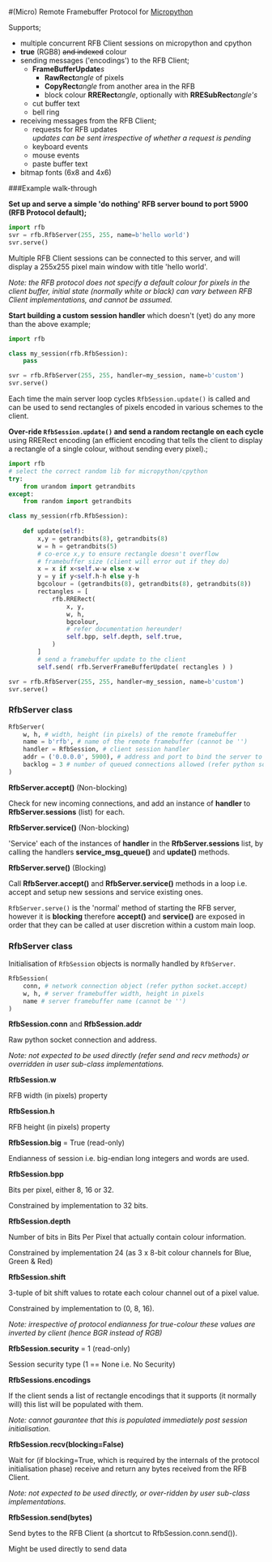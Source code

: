 #(Micro) Remote Framebuffer Protocol for [Micropython](www.micropython.org)

Supports;
- multiple concurrent RFB Client sessions on micropython and cpython
- **true** (RGB8) ~~and indexed~~ colour
- sending messages ('encodings') to the RFB Client;
    - **FrameBufferUpdate**_s_
        - **RawRect**_angle_ of pixels
        - **CopyRect**_angle_ from another area in the RFB 
        - block colour **RRERect**_angle_, optionally with **RRESubRect**_angle's_
    - cut buffer text
    - bell ring
- receiving messages from the RFB Client;
    - requests for RFB updates<BR/>
      _updates can be sent irrespective of whether a request is pending_
    - keyboard events
    - mouse events
    - paste buffer text
- bitmap fonts (6x8 and 4x6)

###Example walk-through

**Set up and serve a simple 'do nothing' RFB server bound to port 5900 (RFB Protocol default);**

```python
import rfb
svr = rfb.RfbServer(255, 255, name=b'hello world')
svr.serve()
``` 

Multiple RFB Client sessions can be connected to this server, and will display
a 255x255 pixel main window with title 'hello world'.  

_Note: the RFB protocol does not specify a default colour for pixels in the client buffer, initial state (normally white or black) can vary between RFB Client implementations, and cannot be assumed._

**Start building a custom session handler** which doesn't (yet) do any more than the above example;

```python
import rfb

class my_session(rfb.RfbSession):
    pass

svr = rfb.RfbServer(255, 255, handler=my_session, name=b'custom')
svr.serve()
```

Each time the main server loop cycles `RfbSession.update()` is called and
can be used to send rectangles of pixels encoded in various schemes to the
client.

**Over-ride `RfbSession.update()` and send a random rectangle on each cycle**
using RRERect encoding (an efficient encoding that tells the client to display
a rectangle of a single colour, without sending every pixel).;

```python
import rfb
# select the correct random lib for micropython/cpython
try:
    from urandom import getrandbits
except:
    from random import getrandbits

class my_session(rfb.RfbSession):
    
    def update(self):
        x,y = getrandbits(8), getrandbits(8)
        w = h = getrandbits(5)
        # co-erce x,y to ensure rectangle doesn't overflow
        # framebuffer size (client will error out if they do)
        x = x if x<self.w-w else x-w
        y = y if y<self.h-h else y-h
        bgcolour = (getrandbits(8), getrandbits(8), getrandbits(8))
        rectangles = [
            rfb.RRERect(
                x, y, 
                w, h, 
                bgcolour,
                # refer documentation hereunder!
                self.bpp, self.depth, self.true,
            )
        ]
        # send a framebuffer update to the client
        self.send( rfb.ServerFrameBufferUpdate( rectangles ) )

svr = rfb.RfbServer(255, 255, handler=my_session, name=b'custom')
svr.serve()
```


### RfbServer class

```python
RfbServer(
    w, h, # width, height (in pixels) of the remote framebuffer
    name = b'rfb', # name of the remote framebuffer (cannot be '')
    handler = RfbSession, # client session handler
    addr = ('0.0.0.0', 5900), # address and port to bind the server to (refer python socket.bind)
    backlog = 3 # number of queued connections allowed (refer python socket.listen)
)
```

**RfbServer.accept()** (Non-blocking)

Check for new incoming connections, and add an instance of **handler** to 
**RfbServer.sessions** (list) for each.

**RfbServer.service()** (Non-blocking)

'Service' each of the instances of **handler** in the **RfbServer.sessions** list, by
calling the handlers **service_msg_queue()** and **update()** methods. 

**RfbServer.serve()** (Blocking)

Call **RfbServer.accept()** and **RfbServer.service()** methods in a loop i.e.
accept and setup new sessions and service existing ones.

`RfbServer.serve()` is the 'normal' method of starting the RFB server, however it is **blocking** 
therefore **accept()** and **service()** are exposed in order that they can be called
at user discretion within a custom main loop.

### RfbServer class

Initialisation of `RfbSession` objects is normally handled by `RfbServer`.

```python
RfbSession(
    conn, # network connection object (refer python socket.accept)
    w, h, # server framebuffer width, height in pixels
    name # server framebuffer name (cannot be '')
)
```

**RfbSession.conn** and **RfbSession.addr**

Raw python socket connection and address.

_Note: not expected to be used directly (refer send and recv methods) or overridden in user sub-class implementations._  

**RfbSession.w** 

RFB width (in pixels) property

**RfbSession.h**

RFB height (in pixels) property

**RfbSession.big** = True (read-only)

Endianness of session i.e. big-endian long integers and words are used.

**RfbSession.bpp**

Bits per pixel, either 8, 16 or 32.

Constrained by implementation to 32 bits.

**RfbSession.depth**

Number of bits in Bits Per Pixel that actually contain colour information.

Constrained by implementation 24 (as 3 x 8-bit colour channels for Blue, Green & Red)

**RfbSession.shift**

3-tuple of bit shift values to rotate each colour channel out of a pixel value.

Constrained by implementation to (0, 8, 16).

_Note: irrespective of protocol endianness for true-colour these values are inverted by client (hence BGR instead of RGB)_

**RfbSession.security** = 1 (read-only)

Session security type (1 == None i.e. No Security)

**RfbSessions.encodings**

If the client sends a list of rectangle encodings that it supports (it normally
will) this list will be populated with them.

_Note: cannot gaurantee that this is populated immediately post session initialisation._

**RfbSession.recv(blocking=False)**

Wait for (if blocking=True, which is required by the internals of the 
protocol initialisation phase) receive and return any bytes received from the 
RFB Client.

_Note: not expected to be used directly, or over-ridden by user sub-class implementations._

**RfbSession.send(bytes)**

Send bytes to the RFB Client (a shortcut to RfbSession.conn.send()).

Might be used directly to send data 

